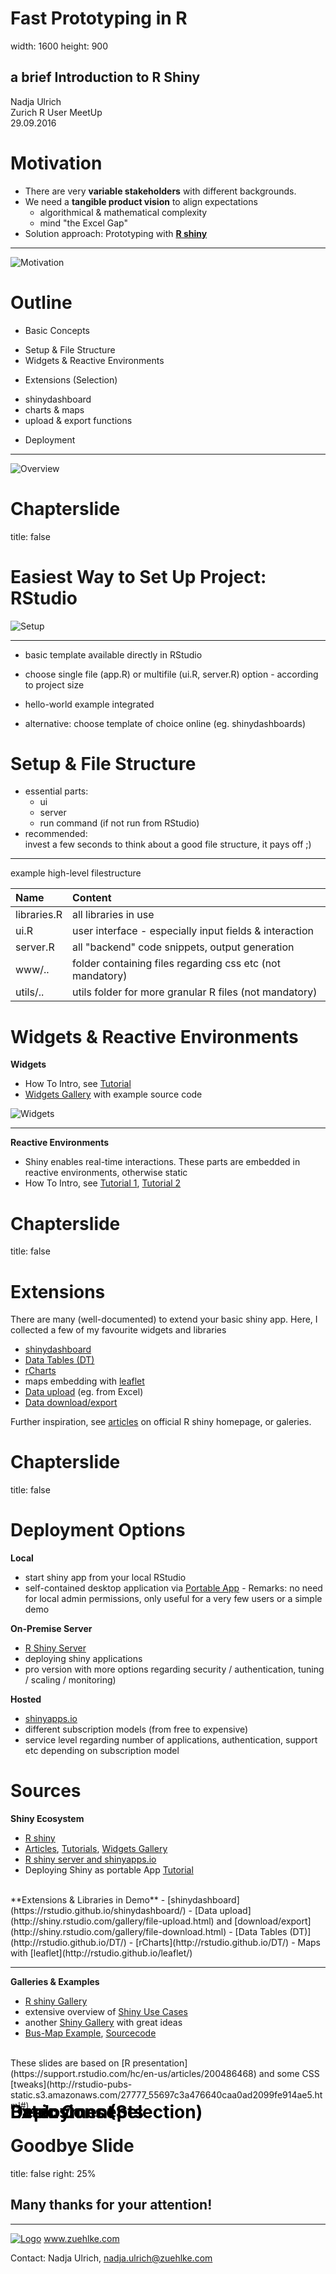 <!-- A few CSS tweaks -------------------------------------------------------->
<style>
.section .reveal .state-background {
   background: #2C8C72;
}
.reveal h1, .reveal h2, .reveal h3 {
  word-wrap: normal;
  -moz-hyphens: none;
}
.chaptertitle {
    color: black;
    position: fixed;
    top: 90%;
    text-align:left;
    width:100%;
}
</style>

<!-- Slides ------------------------------------------------------------------->

Fast Prototyping in R
========================================================
width: 1600
height: 900

## a brief Introduction to R Shiny

Nadja Ulrich <br>
Zurich R User MeetUp <br>
29.09.2016

Motivation
========================================================
- There are very **variable stakeholders** with different backgrounds.
- We need a **tangible product vision** to align expectations
  + algorithmical & mathematical complexity
  + mind "the Excel Gap"
- Solution approach: Prototyping with [**R shiny**](http://shiny.rstudio.com/)

***
![Motivation](MeetupPresentation-figure/Motivation.png)

Outline
========================================================
- Basic Concepts
 + Setup & File Structure
 + Widgets & Reactive Environments
- Extensions (Selection)
 + shinydashboard
 + charts & maps
 + upload & export functions
- Deployment

***
![Overview](MeetupPresentation-figure/Overview.png)


Chapterslide
========================================================
title: false
<div class="chaptertitle" style="margin-top:-200px;">
<h1>Basic Concepts</h1>
</div>

Easiest Way to Set Up Project: RStudio
========================================================
![Setup](MeetupPresentation-figure/Setup.PNG)

***
- basic template available directly in RStudio
- choose single file (app.R) or multifile (ui.R, server.R) option - according to project size
- hello-world example integrated

- alternative: choose template of choice online (eg. shinydashboards)

Setup & File Structure
========================================================
- essential parts:
  - ui
  - server
  - run command (if not run from RStudio)
- recommended: <br> invest a few seconds to think about a good file structure, it pays off ;)

***
example high-level filestructure

|Name        |Content                                                   |
|:-----------|:---------------------------------------------------------|
|libraries.R |all libraries in use                                      |
|ui.R        |user interface - especially input fields & interaction    |
|server.R    |all "backend" code snippets, output generation            |
|www/..      |folder containing files regarding css etc (not mandatory) |
|utils/..    |utils folder for more granular R files (not mandatory)    |


Widgets & Reactive Environments
========================================================
**Widgets**
- How To Intro, see [Tutorial](http://shiny.rstudio.com/tutorial/lesson3/)
- [Widgets Gallery](http://shiny.rstudio.com/gallery/widget-gallery.html) with example source code

![Widgets](MeetupPresentation-figure/Widgets.PNG)

***

**Reactive Environments**
- Shiny enables real-time interactions. These parts are embedded in reactive environments, otherwise static
- How To Intro, see [Tutorial 1](http://shiny.rstudio.com/tutorial/lesson4/), [Tutorial 2](http://shiny.rstudio.com/tutorial/lesson6/)


Chapterslide
========================================================
title: false
<div class="chaptertitle" style="margin-top:-200px;">
<h1>Extensions (Selection)</h1>
</div>

Extensions
========================================================
There are many (well-documented) to extend your basic shiny app. Here, I collected a few of my favourite widgets and libraries
* [shinydashboard](https://rstudio.github.io/shinydashboard/)
* [Data Tables (DT)](http://rstudio.github.io/DT/)
* [rCharts](http://rstudio.github.io/DT/)
* maps embedding with [leaflet](http://rstudio.github.io/leaflet/)
* [Data upload](http://shiny.rstudio.com/gallery/file-upload.html) (eg. from Excel)
* [Data download/export](http://shiny.rstudio.com/gallery/file-download.html)

Further inspiration, see [articles](http://shiny.rstudio.com/articles/) on official R shiny homepage, or galeries.

Chapterslide
========================================================
title: false
<div class="chaptertitle" style="margin-top:-200px;">
<h1>Deployment</h1>
</div>

Deployment Options
========================================================
**Local**
- start shiny app from your local RStudio
- self-contained desktop application via [Portable App](https://www.r-bloggers.com/deploying-desktop-apps-with-r/) - Remarks: no need for local admin permissions, only useful for a very few users or a simple demo

**On-Premise Server**
- [R Shiny Server](https://www.rstudio.com/products/shiny/shiny-server/)
- deploying shiny applications
- pro version with more options regarding security / authentication, tuning / scaling / monitoring)

**Hosted**
- [shinyapps.io](http://www.shinyapps.io/)
- different subscription models (from free to expensive)
- service level regarding number of applications, authentication, support etc depending on subscription model

Sources
========================================================
**Shiny Ecosystem**
- [R shiny](http://shiny.rstudio.com/)
- [Articles](http://shiny.rstudio.com/articles/), [Tutorials](http://shiny.rstudio.com/tutorial/), [Widgets Gallery](http://shiny.rstudio.com/gallery/widget-gallery.html)
- [R shiny server and shinyapps.io](http://shiny.rstudio.com/deploy/)
- Deploying Shiny as portable App [Tutorial](https://www.r-bloggers.com/deploying-desktop-apps-with-r/)

<br>
**Extensions & Libraries in Demo**
- [shinydashboard](https://rstudio.github.io/shinydashboard/)
- [Data upload](http://shiny.rstudio.com/gallery/file-upload.html) and [download/export](http://shiny.rstudio.com/gallery/file-download.html)
- [Data Tables (DT)](http://rstudio.github.io/DT/)
- [rCharts](http://rstudio.github.io/DT/)
- Maps with [leaflet](http://rstudio.github.io/leaflet/)

***
**Galleries & Examples**
- [R shiny Gallery](http://shiny.rstudio.com/gallery/)
- extensive overview of [Shiny Use Cases](https://www.rstudio.com/products/shiny/shiny-user-showcase/)
- another [Shiny Gallery](http://www.showmeshiny.com/) with great ideas
- [Bus-Map Example](https://gallery.shinyapps.io/086-bus-dashboard/), [Sourcecode](https://github.com/rstudio/shiny-examples/tree/master/086-bus-dashboard)


<br>
These slides are based on [R presentation](https://support.rstudio.com/hc/en-us/articles/200486468) and some CSS [tweaks](http://rstudio-pubs-static.s3.amazonaws.com/27777_55697c3a476640caa0ad2099fe914ae5.html#)


Goodbye Slide
========================================================
title: false
right: 25%

## Many thanks for your attention!

***
[![Logo](MeetupPresentation-figure/ZuhlkeLogo.jpg)](https://www.zuehlke.com
)
www.zuehlke.com

Contact:
Nadja Ulrich,
nadja.ulrich@zuehlke.com
